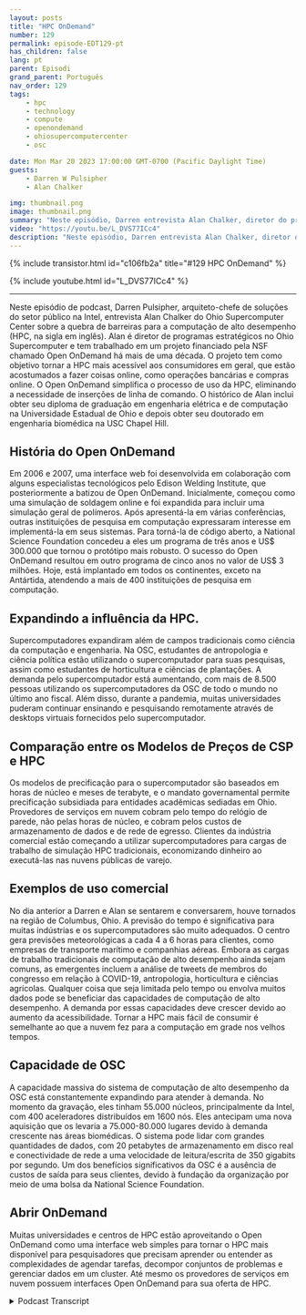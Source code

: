 ```yaml
---
layout: posts
title: "HPC OnDemand"
number: 129
permalink: episode-EDT129-pt
has_children: false
lang: pt
parent: Episodi
grand_parent: Português
nav_order: 129
tags:
    - hpc
    - technology
    - compute
    - openondemand
    - ohiosupercomputercenter
    - osc

date: Mon Mar 20 2023 17:00:00 GMT-0700 (Pacific Daylight Time)
guests:
    - Darren W Pulsipher
    - Alan Chalker

img: thumbnail.png
image: thumbnail.png
summary: "Neste episódio, Darren entrevista Alan Chalker, diretor do programa estratégico no Ohio Super Computer Center, sobre o Open OnDemand para clusters de HPC em todo o mundo."
video: "https://youtu.be/L_DVS77ICc4"
description: "Neste episódio, Darren entrevista Alan Chalker, diretor do programa estratégico no Ohio Super Computer Center, sobre o Open OnDemand para clusters de HPC em todo o mundo."
---
```


<div>
{% include transistor.html id="c106fb2a" title="#129 HPC OnDemand" %}

{% include youtube.html id="L_DVS77ICc4" %}
</div>

---

Neste episódio de podcast, Darren Pulsipher, arquiteto-chefe de soluções do setor público na Intel, entrevista Alan Chalker do Ohio Supercomputer Center sobre a quebra de barreiras para a computação de alto desempenho (HPC, na sigla em inglês). Alan é diretor de programas estratégicos no Ohio Supercomputer e tem trabalhado em um projeto financiado pela NSF chamado Open OnDemand há mais de uma década. O projeto tem como objetivo tornar a HPC mais acessível aos consumidores em geral, que estão acostumados a fazer coisas online, como operações bancárias e compras online. O Open OnDemand simplifica o processo de uso da HPC, eliminando a necessidade de inserções de linha de comando. O histórico de Alan inclui obter seu diploma de graduação em engenharia elétrica e de computação na Universidade Estadual de Ohio e depois obter seu doutorado em engenharia biomédica na USC Chapel Hill.

## História do Open OnDemand

Em 2006 e 2007, uma interface web foi desenvolvida em colaboração com alguns especialistas tecnológicos pelo Edison Welding Institute, que posteriormente a batizou de Open OnDemand. Inicialmente, começou como uma simulação de soldagem online e foi expandida para incluir uma simulação geral de polímeros. Após apresentá-la em várias conferências, outras instituições de pesquisa em computação expressaram interesse em implementá-la em seus sistemas. Para torná-la de código aberto, a National Science Foundation concedeu a eles um programa de três anos e US$ 300.000 que tornou o protótipo mais robusto. O sucesso do Open OnDemand resultou em outro programa de cinco anos no valor de US$ 3 milhões. Hoje, está implantado em todos os continentes, exceto na Antártida, atendendo a mais de 400 instituições de pesquisa em computação.

## Expandindo a influência da HPC.

Supercomputadores expandiram além de campos tradicionais como ciência da computação e engenharia. Na OSC, estudantes de antropologia e ciência política estão utilizando o supercomputador para suas pesquisas, assim como estudantes de horticultura e ciências de plantações. A demanda pelo supercomputador está aumentando, com mais de 8.500 pessoas utilizando os supercomputadores da OSC de todo o mundo no último ano fiscal. Além disso, durante a pandemia, muitas universidades puderam continuar ensinando e pesquisando remotamente através de desktops virtuais fornecidos pelo supercomputador.

## Comparação entre os Modelos de Preços de CSP e HPC

Os modelos de precificação para o supercomputador são baseados em horas de núcleo e meses de terabyte, e o mandato governamental permite precificação subsidiada para entidades acadêmicas sediadas em Ohio. Provedores de serviços em nuvem cobram pelo tempo do relógio de parede, não pelas horas de núcleo, e cobram pelos custos de armazenamento de dados e de rede de egresso. Clientes da indústria comercial estão começando a utilizar supercomputadores para cargas de trabalho de simulação HPC tradicionais, economizando dinheiro ao executá-las nas nuvens públicas de varejo.

## Exemplos de uso comercial

No dia anterior a Darren e Alan se sentarem e conversarem, houve tornados na região de Columbus, Ohio. A previsão do tempo é significativa para muitas indústrias e os supercomputadores são muito adequados. O centro gera previsões meteorológicas a cada 4 a 6 horas para clientes, como empresas de transporte marítimo e companhias aéreas. Embora as cargas de trabalho tradicionais de computação de alto desempenho ainda sejam comuns, as emergentes incluem a análise de tweets de membros do congresso em relação à COVID-19, antropologia, horticultura e ciências agrícolas. Qualquer coisa que seja limitada pelo tempo ou envolva muitos dados pode se beneficiar das capacidades de computação de alto desempenho. A demanda por essas capacidades deve crescer devido ao aumento da acessibilidade. Tornar a HPC mais fácil de consumir é semelhante ao que a nuvem fez para a computação em grade nos velhos tempos.

## Capacidade de OSC

A capacidade massiva do sistema de computação de alto desempenho da OSC está constantemente expandindo para atender à demanda. No momento da gravação, eles tinham 55.000 núcleos, principalmente da Intel, com 400 aceleradores distribuídos em 1600 nós. Eles antecipam uma nova aquisição que os levaria a 75.000-80.000 lugares devido à demanda crescente nas áreas biomédicas. O sistema pode lidar com grandes quantidades de dados, com 20 petabytes de armazenamento em disco real e conectividade de rede a uma velocidade de leitura/escrita de 350 gigabits por segundo. Um dos benefícios significativos da OSC é a ausência de custos de saída para seus clientes, devido à fundação da organização por meio de uma bolsa da National Science Foundation.

## Abrir OnDemand

Muitas universidades e centros de HPC estão aproveitando o Open OnDemand como uma interface web simples para tornar o HPC mais disponível para pesquisadores que precisam aprender ou entender as complexidades de agendar tarefas, decompor conjuntos de problemas e gerenciar dados em um cluster. Até mesmo os provedores de serviços em nuvem possuem interfaces Open OnDemand para sua oferta de HPC.



<details>
<summary> Podcast Transcript </summary>

<p></p>

</details>
